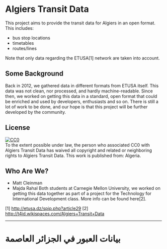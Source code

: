 # Algiers Transit Data

This project aims to provide the transit data for Algiers in an open format. This includes:
- bus stop locations
- timetables
- routes/lines

Note that only data regarding the ETUSA[1] network are taken into account.

## Some Background
Back in 2012, we gathered data in different formats from ETUSA itself. This data was not clean, nor processed, and hardly machine-readable. Since then, we worked on getting this data in a standard, open format that could be enriched and used by developers, enthusiasts and so on. There is still a lot of work to be done, and our hope is that this project will be further developed by the community.

## License
<p xmlns:dct="http://purl.org/dc/terms/" xmlns:vcard="http://www.w3.org/2001/vcard-rdf/3.0#">
  <a rel="license"
     href="http://creativecommons.org/publicdomain/zero/1.0/">
    <img src="http://i.creativecommons.org/p/zero/1.0/88x31.png" style="border-style: none;" alt="CC0" />
  </a>
  <br />
  To the extent possible under law,
  <span rel="dct:publisher" resource="[_:publisher]">the person who associated CC0</span>
  with
  Algiers Transit Data
  has waived all copyright and related or neighboring rights to
  <span property="dct:title">Algiers Transit Data</span>.
This work is published from:
<span property="vcard:Country" datatype="dct:ISO3166"
      content="DZ" about="[_:publisher]">
  Algeria</span>.
</p>

## Who Are We?
- Matt Cleinman 
- Majda Rahal
Both students at Carnegie Mellon University, we worked on getting this data together as part of a project for the Technology for International Development class. More info can be found here[2].

[1] http://etusa.dz/spip.php?article29
[2] http://t4id.wikispaces.com/Algiers+Transit+Data

--------------------------------------------------------------------
بيانات العبور في الجزائر العاصمة
===================================

